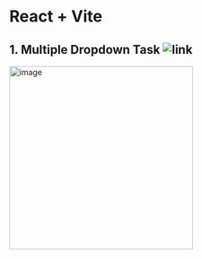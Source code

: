 # React + Vite

## 1. Multiple Dropdown Task  ![link](https://65b8cd7bbe077fc99894c141--elegant-piroshki-1bf42c.netlify.app/)
<img width="327" alt="image" src="https://github.com/Dhanarajb/PracticeTaskAtCisco/assets/88299676/2d1971fd-7628-444d-8af0-54bd66f90731">
